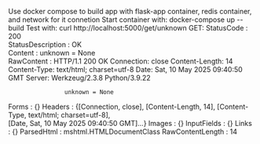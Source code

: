 Use docker compose to build app with flask-app container, redis container, and network for it connetion
Start container with: docker-compose up --build
Test with: curl http://localhost:5000/get/unknown
GET: 
StatusCode        : 200                                                                                     
StatusDescription : OK                                                                                      
Content           : unknown = None                                                                          
RawContent        : HTTP/1.1 200 OK
                    Connection: close
                    Content-Length: 14
                    Content-Type: text/html; charset=utf-8
                    Date: Sat, 10 May 2025 09:40:50 GMT
                    Server: Werkzeug/2.3.8 Python/3.9.22

                    unknown = None
Forms             : {}
Headers           : {[Connection, close], [Content-Length, 14], [Content-Type, text/html; charset=utf-8],   
                    [Date, Sat, 10 May 2025 09:40:50 GMT]...}
Images            : {}
InputFields       : {}
Links             : {}
ParsedHtml        : mshtml.HTMLDocumentClass
RawContentLength  : 14